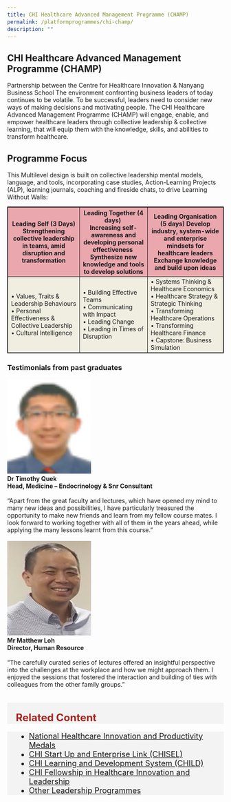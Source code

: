 ```yaml
---
title: CHI Healthcare Advanced Management Programme (CHAMP)
permalink: /platformprogrammes/chi-champ/
description: ""
---
```

## CHI Healthcare Advanced Management Programme (CHAMP) 
Partnership between the Centre for Healthcare Innovation &amp; Nanyang Business School
The environment confronting business leaders of today continues to be volatile. To be successful, leaders need to consider new ways of making decisions and motivating people. The CHI Healthcare Advanced Management Programme (CHAMP) will engage, enable, and empower healthcare leaders through collective leadership &amp; collective learning, that will equip them with the knowledge, skills, and abilities to transform healthcare.

## Programme Focus 
This Multilevel design is built on collective leadership mental models, language, and tools, incorporating case studies, Action-Learning Projects (ALP), learning journals, coaching and fireside chats, to drive Learning Without Walls:
<style>
	table, th, td {
  border: 1px solid;
}
</style>
<table class="table">
  <thead bgcolor="#EAA7AE">
    <tr>
      <th scope="col">Leading Self (3 Days) <br>Strengthening collective leadership in teams, amid disruption and transformation</th>
      <th scope="col">Leading Together (4 days) ​<br>Increasing self-awareness and developing personal effectiveness ​ <br> Synthesize new knowledge and tools to develop solutions</th>
      <th scope="col">Leading Organisation (5 days)
Develop industry, system-wide and enterprise mindsets for healthcare leaders<br>Exchange knowledge and build upon ideas</th>
    </tr>
  </thead>
  <tbody bgcolor="#F0EEE1">
    <tr>
      <td scope="row">• Values, Traits &amp; Leadership Behaviours<br>
• Personal Effectiveness &amp; Collective Leadership<br>
• Cultural Intelligence
      </td><td> •	Building Effective Teams​<br>•	Communicating with Impact<br>•	Leading Change<br> •	 Leading in Times of Disruption   </td>
      <td> •	Systems Thinking &amp; Healthcare Economics<br> •	Healthcare Strategy &amp; Strategic Thinking<br>•	Transforming Healthcare Operations<br> •	Transforming Healthcare Finance<br>•	Capstone: Business Simulation  </td>
    </tr>
   
  </tbody>
</table>


### Testimonials from past graduates

<div class="row">
<div class="col"> 
<img alt="1st person" style="width:195px; height:219px;" src="/images/Testimonials%20Pictures/timothy%20quek.png"><br>
		<div class="header"><b>Dr Timothy Quek
<br>Head, Medicine – Endocrinology 
&amp; Snr Consultant </b></div><br>
		<div class="para">“Apart from the great faculty and lectures, which have opened my mind to many new ideas and possibilities, I have particularly treasured the opportunity to make new friends and learn from my fellow course mates. I look forward to working together with all of them in the years ahead, while applying the many lessons learnt from this course.”

</div>
<br>

</div>
	<div class="col"> 
<img alt="2nd person" style="width:195px; height:219px;" src="/images/Testimonials%20Pictures/matthew%20loh.png"><br>
	<div class="header"><b>Mr Matthew Loh<br>Director, 
Human Resource </b></div><br>
	<div class="para">“The carefully curated series of lectures offered an insightful perspective into the challenges at the workplace and how we might approach them. I enjoyed the sessions that fostered the interaction and building of ties with colleagues from the other family groups.”

</div>
<br>


</div>
<br></div>

<div style="font-size:24px; font-weight: 700; color: #a6221c; background-color: #f3f3f3; padding: 20px 0px 0px 20px;" class="row"> Related Content</div>

<div style="font-size:18px ;background-color: #f3f3f3; padding: 0px 25px 0px 20px;" class="row">
	<ul>
		<li><a href="/platformprogrammes/nhipm/">National Healthcare Innovation and Productivity Medals</a></li>
		<li><a href="/platformprogrammes/chisel/">CHI Start Up and Enterprise Link (CHISEL)</a></li>
			<li><a href="/platformprogrammes/child/">CHI Learning and Development System (CHILD)</a></li>
			<li><a href="/platformprogrammes/chi-fellowship/">CHI Fellowship in Healthcare Innovation and Leadership</a></li>
	<li><a href="/platformprogrammes/otherprogrammes/">Other Leadership Programmes</a></li>
	</ul>
</div>